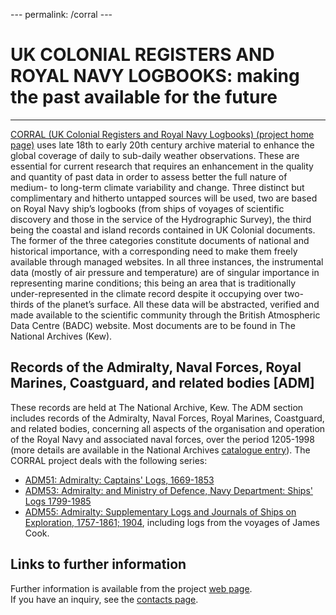 \--- permalink: /corral ---

UK COLONIAL REGISTERS AND ROYAL NAVY LOGBOOKS: making the past available for the future
=======================================================================================

* * *

[CORRAL (UK Colonial Registers and Royal Navy Logbooks) (project home page)](http://www.corral.org.uk/) uses late 18th to early 20th century archive material to enhance the global coverage of daily to sub-daily weather observations. These are essential for current research that requires an enhancement in the quality and quantity of past data in order to assess better the full nature of medium- to long-term climate variability and change. Three distinct but complimentary and hitherto untapped sources will be used, two are based on Royal Navy ship’s logbooks (from ships of voyages of scientific discovery and those in the service of the Hydrographic Survey), the third being the coastal and island records contained in UK Colonial documents. The former of the three categories constitute documents of national and historical importance, with a corresponding need to make them freely available through managed websites. In all three instances, the instrumental data (mostly of air pressure and temperature) are of singular importance in representing marine conditions; this being an area that is traditionally under-represented in the climate record despite it occupying over two-thirds of the planet’s surface. All these data will be abstracted, verified and made available to the scientific community through the British Atmospheric Data Centre (BADC) website. Most documents are to be found in The National Archives (Kew).

Records of the Admiralty, Naval Forces, Royal Marines, Coastguard, and related bodies \[ADM\]
---------------------------------------------------------------------------------------------

These records are held at The National Archive, Kew. The ADM section includes records of the Admiralty, Naval Forces, Royal Marines, Coastguard, and related bodies, concerning all aspects of the organisation and operation of the Royal Navy and associated naval forces, over the period 1205-1998 (more details are available in the National Archives [catalogue entry](http://www.nationalarchives.gov.uk/catalogue/displaycataloguedetails.asp?CATID=4&CATLN=1)). The CORRAL project deals with the following series:

*   [ADM51: Admiralty: Captains' Logs, 1669-1853](adm51/adm51_index.html)
*   [ADM53: Admiralty: and Ministry of Defence, Navy Department: Ships' Logs 1799-1985](adm53/adm53_index.html)
*   [ADM55: Admiralty: Supplementary Logs and Journals of Ships on Exploration, 1757-1861; 1904](adm55/adm55_index.html), including logs from the voyages of James Cook.

Links to further information
----------------------------

Further information is available from the project [web page](http://www.corral.org.uk/).  
If you have an inquiry, see the [contacts page](contacts.html).